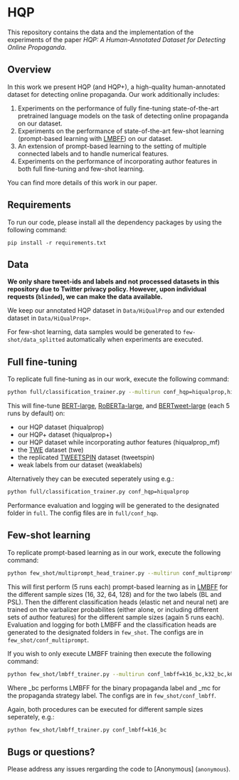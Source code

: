 # HQP

This repository contains the data and the implementation of the experiments of the paper *HQP: A Human-Annotated Dataset for Detecting Online Propaganda*.


## Overview

In this work we present HQP (and HQP+), a high-quality human-annotated dataset for detecting online propaganda. Our work additionally includes:

1. Experiments on the performance of fully fine-tuning state-of-the-art pretrained language models on the task of detecting online propaganda on our dataset.
2. Experiments on the performance of state-of-the-art few-shot learning (prompt-based learning with [LMBFF](https://arxiv.org/pdf/2012.15723.pdf)) on our dataset.
3. An extension of prompt-based learning to the setting of multiple connected labels and to handle numerical features.
4. Experiments on the performance of incorporating author features in both full fine-tuning and few-shot learning.

You can find more details of this work in our paper.


## Requirements

To run our code, please install all the dependency packages by using the following command:

```
pip install -r requirements.txt
```

## Data

**We only share tweet-ids and labels and not processed datasets in this repository due to Twitter privacy policy. However, upon individual requests (`blinded`), we can make the data available.**

We keep our annotated HQP dataset in `Data/HiQualProp` and our extended dataset in `Data/HiQualProp+`.

For few-shot learning, data samples would be generated to `few-shot/data_splitted` automatically when experiments are executed.

## Full fine-tuning

To replicate full fine-tuning as in our work, execute the following command:

```bash
python full/classification_trainer.py --multirun conf_hqp=hiqualprop,hiqualprop+,hiqualprop_mf,twe,tweetspin,weaklabels
```

This will fine-tune [BERT-large](https://aclanthology.org/N19-1423.pdf), [RoBERTa-large](https://arxiv.org/pdf/1907.11692.pdf), and [BERTweet-large](https://aclanthology.org/2020.emnlp-demos.2.pdf) (each 5 runs by default) on:
* our HQP dataset (hiqualprop)
* our HQP+ dataset (hiqualprop+)
* our HQP dataset while incorporating author features (hiqualprop_mf)
* the [TWE](https://truthandtrustonline.com/wp-content/uploads/2020/10/TTO03.pdf) dataset (twe)
* the replicated [TWEETSPIN](https://aclanthology.org/2022.naacl-main.251.pdf) dataset (tweetspin)
* weak labels from our dataset (weaklabels)

Alternatively they can be executed seperately using e.g.:

```bash
python full/classification_trainer.py conf_hqp=hiqualprop
```

Performance evaluation and logging will be generated to the designated folder in `full`. The config files are in `full/conf_hqp`.


## Few-shot learning

To replicate prompt-based learning as in our work, execute the following command:

```bash
python few_shot/multiprompt_head_trainer.py --multirun conf_multiprompt=k16,k32,k64,k128
```

This will first perform (5 runs each) prompt-based learning as in [LMBFF](https://arxiv.org/pdf/2012.15723.pdf) for the different sample sizes (16, 32, 64, 128) and for the two labels (BL and PSL). Then the different classification heads (elastic net and neural net) are trained on the varbalizer probabilites (either alone, or including different sets of author features) for the different sample sizes (again 5 runs each). Evaluation and logging for both LMBFF and the classification heads are generated to the designated folders in `few_shot`. The configs are in `few_shot/conf_multiprompt`.

If you wish to only execute LMBFF training then execute the following command:

```bash
python few_shot/lmbff_trainer.py --multirun conf_lmbff=k16_bc,k32_bc,k64_bc,k128_bc,k16_mc,k32_mc,k64_mc,k128_mc
```

Where _bc performs LMBFF for the binary propaganda label and _mc for the propaganda strategy label. The configs are in `few_shot/conf_lmbff`.

Again, both procedures can be executed for different sample sizes seperately, e.g.:

```bash
python few_shot/lmbff_trainer.py conf_lmbff=k16_bc
```


## Bugs or questions?

Please address any issues rergarding the code to \[Anonymous\] (`anonymous`).